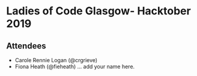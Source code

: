 # Ladies of Code Glasgow- Hacktober 2019 

## Attendees

* Carole Rennie Logan (@crgrieve)
* Fiona Heath (@fieheath)
... add your name here.
